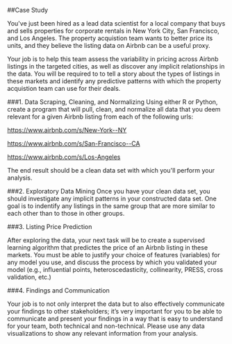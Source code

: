 ##Case Study

You've just been hired as a lead data scientist for a local company that buys and sells properties for corporate rentals in 
New York City, San Francisco, and Los Angeles. The property acquistion team wants to better price its units, 
and they believe the listing data on Airbnb can be a useful proxy.

Your job is to help this team assess the variability in pricing across Airbnb listings in the targeted cities,
as well as discover any implicit relationships in the data. You will be required to to tell a story about the types of listings in these markets and identify any predictive patterns with which the property acquistion team can use for their deals.

###1. Data Scraping, Cleaning, and Normalizing
Using either R or Python, create a program that will pull, clean, and normalize all data that you deem relevant for a given Airbnb listing from each of the following urls:
  
  https://www.airbnb.com/s/New-York--NY
  
  https://www.airbnb.com/s/San-Francisco--CA
  
  https://www.airbnb.com/s/Los-Angeles

The end result should be a clean data set with which you'll perform your analysis.
  
###2. Exploratory Data Mining
Once you have your clean data set, you should investigate any implicit patterns in your constructed data set. One goal is to indentify any listings in the same group that are more similar to each other than to those in other groups.

###3. Listing Price Prediction

After exploring the data, your next task will be to create a supervised learning algorithm that predictes the price of an Airbnb listing in these markets. You must be able to justify your choice of features (variables) for any model you use, and discuss the process by which you validated your model (e.g., influential points, heteroscedasticity, collinearity, PRESS, cross validation, etc.)

###4. Findings and Communication

Your job is to not only interpret the data but to also effectively communicate your findings to other stakeholders; it’s very important for you to be able to communicate and present your findings in a way that is easy to understand for your team, both technical and non-technical. Please use any data visualizations to show any relevant information from your analysis.
